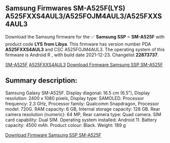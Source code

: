 <h2>Samsung Firmwares SM-A525F(LYS) A525FXXS4AUL3/A525FOJM4AUL3/A525FXXS4AUL3</h2>
Download the Samsung firmware for the ✅ <strong>Samsung SSP </strong> ⭐ <strong>SM-A525F</strong> with product code <strong>LYS</strong> <strong> from Libya</strong>. This firmware has version number PDA <strong>A525FXXS4AUL3</strong> and CSC A525FOJM4AUL3. The operating system of this firmware is Android R , with build date 2021-12-23. Changelist <strong>22873737</strong>.

[SM-A525F](https://samfirm.shop/samsung/model/SM-A525F)
[A525FXXS4AUL3](https://samfirm.shop/samsung/pda/A525FXXS4AUL3)
[Download Firmware Samsung SSP SM-A525F](https://samfirm.shop/samsung/firmware/485263)
<h2>Summary description:</h2>
<p>Samsung Galaxy SM-A525F. Display diagonal: 16.5 cm (6.5"), Display resolution: 2400 x 1080 pixels, Display type: SAMOLED. Processor frequency: 2.3 GHz, Processor family: Qualcomm Snapdragon, Processor model: 720G. RAM capacity: 6 GB, Internal storage capacity: 128 GB. Rear camera resolution (numeric): 64 MP, Rear camera type: Quad camera. SIM card capability: Dual SIM. Operating system installed: Android 11. Battery capacity: 4500 mAh. Product colour: Black. Weight: 189 g</p>


[Download Firmware Samsung SSP SM-A525F](https://samfirm.shop/samsung/firmware/485263)
